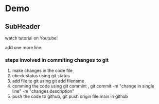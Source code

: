 # Demo

## SubHeader 

watch tutorial on Youtube!

add one more line 

 ### steps involved in commiting changes to git

 1. make changes in the code file 
 2. check status using git status
 3. add file to git using git add filename
 4. comming the code using git commint , git commit -m "change in single line" -m "changes description"
 5. push the code to github, git push origin file main in github
